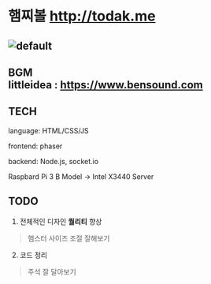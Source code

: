 # 햄찌볼 http://todak.me
![default](https://user-images.githubusercontent.com/36301491/48978208-45925980-f0eb-11e8-9046-2ff87479a250.PNG)
---
BGM<br>
littleidea : https://www.bensound.com
---
## TECH
language: HTML/CSS/JS

frontend: phaser

backend: Node.js, socket.io

Raspbard Pi 3 B Model -> Intel X3440 Server

## TODO
1. 전체적인 디자인 **퀄리티** 향상
> 햄스터 사이즈 조절 잘해보기
2. 코드 정리
> 주석 잘 달아보기
